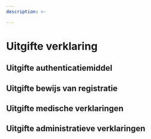 ```yaml
---
description: >-

---
```


# Uitgifte verklaring

## Uitgifte authenticatiemiddel

## Uitgifte bewijs van registratie

## Uitgifte medische verklaringen

## Uitgifte administratieve verklaringen
